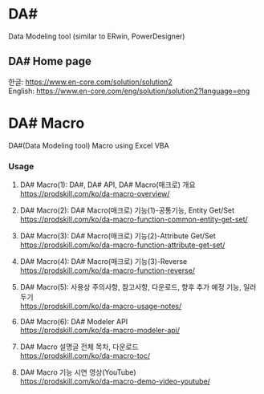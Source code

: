 # DA#
Data Modeling tool (similar to ERwin, PowerDesigner)

## DA# Home page   
한글: https://www.en-core.com/solution/solution2   
English: https://www.en-core.com/eng/solution/solution2?language=eng   

# DA# Macro
DA#(Data Modeling tool) Macro using Excel VBA

### Usage
1. DA# Macro(1): DA#, DA# API, DA# Macro(매크로) 개요   
https://prodskill.com/ko/da-macro-overview/   

2. DA# Macro(2): DA# Macro(매크로) 기능(1)-공통기능, Entity Get/Set   
https://prodskill.com/ko/da-macro-function-common-entity-get-set/   

3. DA# Macro(3): DA# Macro(매크로) 기능(2)-Attribute Get/Set   
https://prodskill.com/ko/da-macro-function-attribute-get-set/   

4. DA# Macro(4): DA# Macro(매크로) 기능(3)-Reverse  
https://prodskill.com/ko/da-macro-function-reverse/   

5. DA# Macro(5): 사용상 주의사항, 참고사항, 다운로드, 향후 추가 예정 기능, 일러두기   
https://prodskill.com/ko/da-macro-usage-notes/   

6. DA# Macro(6): DA# Modeler API   
https://prodskill.com/ko/da-macro-modeler-api/   

7. DA# Macro 설명글 전체 목차, 다운로드   
https://prodskill.com/ko/da-macro-toc/   

8. DA# Macro 기능 시연 영상(YouTube)   
https://prodskill.com/ko/da-macro-demo-video-youtube/   
